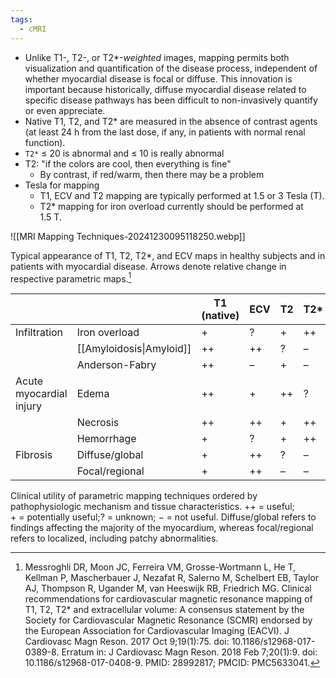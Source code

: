 ```yaml
---
tags:
  - cMRI
---
```

- Unlike T1-, T2-, or T2*-_weighted_ images, mapping permits both visualization and quantification of the disease process, independent of whether myocardial disease is focal or diffuse. This innovation is important because historically, diffuse myocardial disease related to specific disease pathways has been difficult to non-invasively quantify or even appreciate.
- Native T1, T2, and T2* are measured in the absence of contrast agents (at least 24 h from the last dose, if any, in patients with normal renal function).
- `T2*` ≤ 20 is abnormal and ≤ 10 is really abnormal
- T2: "if the colors are cool, then everything is fine"
	- By contrast, if red/warm, then there may be a problem
- Tesla for mapping
	- T1, ECV and T2 mapping are typically performed at 1.5 or 3 Tesla (T).
	- T2* mapping for iron overload currently should be performed at 1.5 T.

![[MRI Mapping Techniques-20241230095118250.webp]]

Typical appearance of T1, T2, T2*, and ECV maps in healthy subjects and in patients with myocardial disease. Arrows denote relative change in respective parametric maps.[^scmr]

|                         |                          | T1 (native) | ECV | T2  | T2* |
| ----------------------- | ------------------------ | ----------- | --- | --- | --- |
| Infiltration            | Iron overload            | +           | ?   | +   | ++  |
|                         | [[Amyloidosis\|Amyloid]] | ++          | ++  | ?   | –   |
|                         | Anderson-Fabry           | ++          | –   | +   | –   |
| Acute myocardial injury | Edema                    | ++          | +   | ++  | ?   |
|                         | Necrosis                 | ++          | ++  | +   | ++  |
|                         | Hemorrhage               | +           | ?   | +   | ++  |
| Fibrosis                | Diffuse/global           | +           | ++  | ?   | –   |
|                         | Focal/regional           | +           | ++  | –   | –   |
Clinical utility of parametric mapping techniques ordered by pathophysiologic mechanism and tissue characteristics. ++ = useful; + = potentially useful;? = unknown; − = not useful. Diffuse/global refers to findings affecting the majority of the myocardium, whereas focal/regional refers to localized, including patchy abnormalities.



[^scmr]: Messroghli DR, Moon JC, Ferreira VM, Grosse-Wortmann L, He T, Kellman P, Mascherbauer J, Nezafat R, Salerno M, Schelbert EB, Taylor AJ, Thompson R, Ugander M, van Heeswijk RB, Friedrich MG. Clinical recommendations for cardiovascular magnetic resonance mapping of T1, T2, T2* and extracellular volume: A consensus statement by the Society for Cardiovascular Magnetic Resonance (SCMR) endorsed by the European Association for Cardiovascular Imaging (EACVI). J Cardiovasc Magn Reson. 2017 Oct 9;19(1):75. doi: 10.1186/s12968-017-0389-8. Erratum in: J Cardiovasc Magn Reson. 2018 Feb 7;20(1):9. doi: 10.1186/s12968-017-0408-9. PMID: 28992817; PMCID: PMC5633041.

